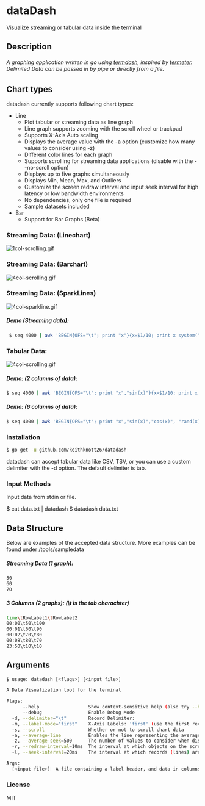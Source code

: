 # dataDash
Visualize streaming or tabular data inside the terminal

## Description

###### A graphing application written in go using <a href="https://github.com/mum4k/termdash">termdash</a>, inspired by <a href="https://github.com/atsaki/termeter">termeter</a>. Delimited Data can be passed in by pipe or directly from a file.

## Chart types
datadash currently supports following chart types:

* Line
  * Plot tabular or streaming data as line graph
  * Line graph supports zooming with the scroll wheel or trackpad
  * Supports X-Axis Auto scaling
  * Displays the average value with the -a option (customize how many values to consider using -z)
  * Different color lines for each graph
  * Supports scrolling for streaming data applications (disable with the --no-scroll option)
  * Displays up to five graphs simultaneously
  * Displays Min, Mean, Max, and Outliers
  * Customize the screen redraw interval and input seek interval for high latency or low bandwidth environments
  * No dependencies, only one file is required
  * Sample datasets included
* Bar
  * Support for Bar Graphs (Beta)

### Streaming Data: (Linechart)
<img src="https://github.com/keithknott26/datadash/blob/master/images/1col-scrolling.gif?raw=true" alt="1col-scrolling.gif" border="0">

### Streaming Data: (Barchart)
<img src="https://github.com/keithknott26/datadash/blob/master/images/4col-barchart.gif?raw=true" alt="4col-scrolling.gif" border="0">

### Streaming Data: (SparkLines)
<img src="https://github.com/keithknott26/datadash/blob/master/images/4col-sparkline.gif?raw=true" alt="4col-sparkline.gif" border="0">

##### Demo (Streaming data):
```bash
 $ seq 4000 | awk 'BEGIN{OFS="\t"; print "x"}{x=$1/10; print x system("sleep 0.02")}'  | ./datadash --label-mode time
```

### Tabular Data:
<img src="https://github.com/keithknott26/datadash/blob/master/images/4col-scrolling.gif?raw=true" alt="4col-scrolling.gif" border="0">

##### Demo: (2 columns of data):
 ```bash
$ seq 4000 | awk 'BEGIN{OFS="\t"; print "x","sin(x)"}{x=$1/10; print x,sin(x); system("sleep 0.02")}'  | ./datadash --label-mode time
```

##### Demo: (6 columns of data):
```bash
$ seq 4000 | awk 'BEGIN{OFS="\t"; print "x","sin(x)","cos(x)", "rand(x)", "rand(x)", "rand(x)"}{x=$1/10; print x,sin(x),cos(x),rand(x),rand(x),rand(x); system("sleep 0.02")}'  | ./datadash
```

### Installation
```bash
$ go get -u github.com/keithknott26/datadash
```
datadash can accept tabular data like CSV, TSV, or you can use a custom delimiter with the -d option. The default delimiter is tab.

### Input Methods
Input data from stdin or file.

$ cat data.txt | datadash
$ datadash data.txt

## Data Structure
Below are examples of the accepted data structure. More examples can be found under /tools/sampledata

##### Streaming Data (1 graph):
```bash
50
60
70
```

##### 3 Columns (2 graphs): (\t is the tab charachter)
```bash
time\tRowLabel1\tRowLabel2
00:00\t50\t100
00:01\t60\t90
00:02\t70\t80
00:08\t80\t70
23:50\t10\t10
```

## Arguments

```bash
$ usage: datadash [<flags>] [<input file>]

A Data Visualization tool for the terminal

Flags:
      --help                  Show context-sensitive help (also try --help-long and --help-man).
      --debug                 Enable Debug Mode
  -d, --delimiter="\t"        Record Delimiter:
  -m, --label-mode="first"    X-Axis Labels: 'first' (use the first record in the column) or 'time' (use the current time)
  -s, --scroll                Whether or not to scroll chart data
  -a, --average-line          Enables the line representing the average of values
  -z, --average-seek=500      The number of values to consider when displaying the average line: (50,100,500...)
  -r, --redraw-interval=10ms  The interval at which objects on the screen are redrawn: (100ms,250ms,1s,5s..)
  -l, --seek-interval=20ms    The interval at which records (lines) are read from the datasource: (100ms,250ms,1s,5s..)

Args:
  [<input file>]  A file containing a label header, and data in columns separated by delimiter 'd'. Data piped from Stdin uses the same format
```
### License
MIT
